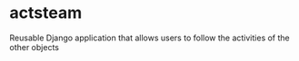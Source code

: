 actsteam
========

Reusable Django application that allows users to follow the activities of the other objects
